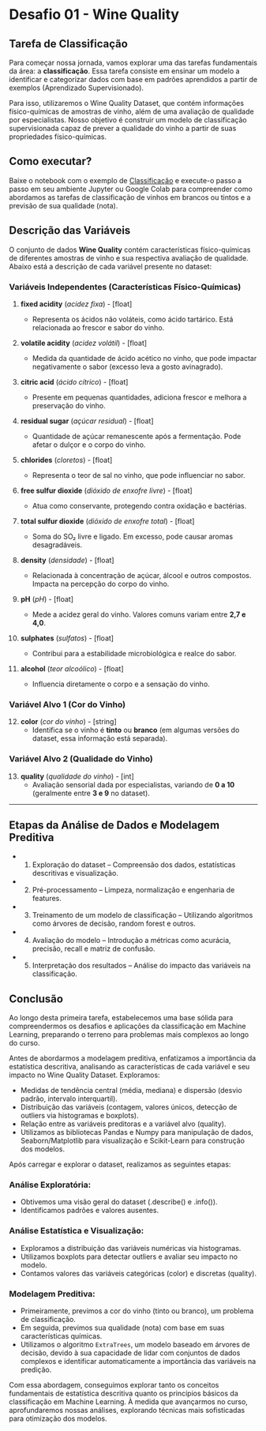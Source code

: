 # Desafio 01 - Wine Quality
<!-- e [Regressão](./winequality_ml_regressor.ipynb) -->

## Tarefa de Classificação

Para começar nossa jornada, vamos explorar uma das tarefas fundamentais da área: a **classificação**. Essa tarefa consiste em ensinar um modelo a identificar e categorizar dados com base em padrões aprendidos a partir de exemplos (Aprendizado Supervisionado).

Para isso, utilizaremos o Wine Quality Dataset, que contém informações físico-químicas de amostras de vinho, além de uma avaliação de qualidade por especialistas. Nosso objetivo é construir um modelo de classificação supervisionada capaz de prever a qualidade do vinho a partir de suas propriedades físico-químicas.

## Como executar? 

Baixe o notebook com o exemplo de [Classificação](./winequality_ml_classifier.ipynb) e execute-o passo a passo em seu ambiente Jupyter ou Google Colab para compreender como abordamos as tarefas de classificação de vinhos em brancos ou tintos e a previsão de sua qualidade (nota). 

## Descrição das Variáveis

O conjunto de dados **Wine Quality** contém características físico-químicas de diferentes amostras de vinho e sua respectiva avaliação de qualidade. Abaixo está a descrição de cada variável presente no dataset:

### Variáveis Independentes (Características Físico-Químicas)

1. **fixed acidity** (*acidez fixa*) - [float]  
   - Representa os ácidos não voláteis, como ácido tartárico. Está relacionada ao frescor e sabor do vinho.

2. **volatile acidity** (*acidez volátil*) - [float]  
   - Medida da quantidade de ácido acético no vinho, que pode impactar negativamente o sabor (excesso leva a gosto avinagrado).

3. **citric acid** (*ácido cítrico*) - [float]  
   - Presente em pequenas quantidades, adiciona frescor e melhora a preservação do vinho.

4. **residual sugar** (*açúcar residual*) - [float]  
   - Quantidade de açúcar remanescente após a fermentação. Pode afetar o dulçor e o corpo do vinho.

5. **chlorides** (*cloretos*) - [float]  
   - Representa o teor de sal no vinho, que pode influenciar no sabor.

6. **free sulfur dioxide** (*dióxido de enxofre livre*) - [float]  
   - Atua como conservante, protegendo contra oxidação e bactérias.

7. **total sulfur dioxide** (*dióxido de enxofre total*) - [float]  
   - Soma do SO₂ livre e ligado. Em excesso, pode causar aromas desagradáveis.

8. **density** (*densidade*) - [float]  
   - Relacionada à concentração de açúcar, álcool e outros compostos. Impacta na percepção do corpo do vinho.

9. **pH** (*pH*) - [float]  
   - Mede a acidez geral do vinho. Valores comuns variam entre **2,7 e 4,0**.

10. **sulphates** (*sulfatos*) - [float]  
    - Contribui para a estabilidade microbiológica e realce do sabor.

11. **alcohol** (*teor alcoólico*) - [float]  
    - Influencia diretamente o corpo e a sensação do vinho.

### Variável Alvo 1 (Cor do Vinho)

12. **color** (*cor do vinho*) - [string]  
    - Identifica se o vinho é **tinto** ou **branco** (em algumas versões do dataset, essa informação está separada).

### Variável Alvo 2 (Qualidade do Vinho)

13. **quality** (*qualidade do vinho*) - [int]  
    - Avaliação sensorial dada por especialistas, variando de **0 a 10** (geralmente entre **3 e 9** no dataset).

---

## Etapas da Análise de Dados e Modelagem Preditiva

- 1. Exploração do dataset – Compreensão dos dados, estatísticas descritivas e visualização.
- 2. Pré-processamento – Limpeza, normalização e engenharia de features.
- 3. Treinamento de um modelo de classificação – Utilizando algoritmos como árvores de decisão, random forest e outros.
- 4. Avaliação do modelo – Introdução a métricas como acurácia, precisão, recall e matriz de confusão.
- 5. Interpretação dos resultados – Análise do impacto das variáveis na classificação.

## Conclusão

Ao longo desta primeira tarefa, estabelecemos uma base sólida para compreendermos os desafios e aplicações da classificação em Machine Learning, preparando o terreno para problemas mais complexos ao longo do curso.

Antes de abordarmos a modelagem preditiva, enfatizamos a importância da estatística descritiva, analisando as características de cada variável e seu impacto no Wine Quality Dataset. Exploramos:

- Medidas de tendência central (média, mediana) e dispersão (desvio padrão, intervalo interquartil).
- Distribuição das variáveis (contagem, valores únicos, detecção de outliers via histogramas e boxplots).
- Relação entre as variáveis preditoras e a variável alvo (quality).
- Utilizamos as bibliotecas Pandas e Numpy para manipulação de dados, Seaborn/Matplotlib para visualização e Scikit-Learn para construção dos modelos.

Após carregar e explorar o dataset, realizamos as seguintes etapas:

### Análise Exploratória:

- Obtivemos uma visão geral do dataset (.describe() e .info()).
- Identificamos padrões e valores ausentes.


### Análise Estatística e Visualização:

- Exploramos a distribuição das variáveis numéricas via histogramas.
- Utilizamos boxplots para detectar outliers e avaliar seu impacto no modelo.
- Contamos valores das variáveis categóricas (color) e discretas (quality).


### Modelagem Preditiva:

- Primeiramente, previmos a cor do vinho (tinto ou branco), um problema de classificação.
- Em seguida, previmos sua qualidade (nota) com base em suas características químicas.
- Utilizamos o algoritmo `ExtraTrees`, um modelo baseado em árvores de decisão, devido à sua capacidade de lidar com conjuntos de dados complexos e identificar automaticamente a importância das variáveis na predição.

Com essa abordagem, conseguimos explorar tanto os conceitos fundamentais de estatística descritiva quanto os princípios básicos da classificação em Machine Learning. À medida que avançarmos no curso, aprofundaremos nossas análises, explorando técnicas mais sofisticadas para otimização dos modelos.